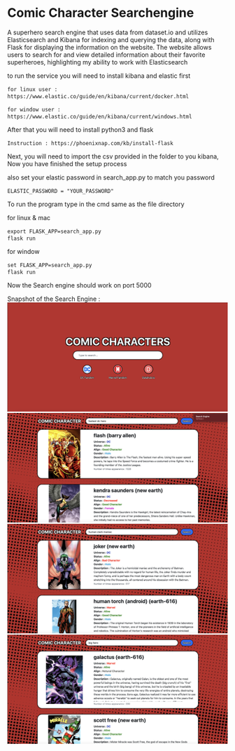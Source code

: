 # Comic Character Searchengine
A superhero search engine that uses data from dataset.io and utilizes Elasticsearch and Kibana for indexing and querying the data, along with Flask for displaying the information on the website. The website allows users to search for and view detailed information about their favorite superheroes, highlighting my ability to work with Elasticsearch

to run the service you will need to install kibana and elastic first
```
for linux user : https://www.elastic.co/guide/en/kibana/current/docker.html
```
```
for window user : https://www.elastic.co/guide/en/kibana/current/windows.html
```
After that you will need to install python3 and flask
```
Instruction : https://phoenixnap.com/kb/install-flask
```

Next, you will need to import the csv provided in the folder to you kibana, 
Now you have finished the setup process

also set your elastic password in search_app.py to match you password
```
ELASTIC_PASSWORD = "YOUR_PASSWORD"
```

To run the program type in the cmd same as the file directory

for linux & mac
```
export FLASK_APP=search_app.py
flask run
```
for window
```
set FLASK_APP=search_app.py
flask run
```
Now the Search engine should work on port 5000

Snapshot of the Search Engine :
<img src="./img/img1.png" alt="img1">
<img src="./img/img2.png" alt="img2">
<img src="./img/img3.png" alt="img3">
<img src="./img/img4.png" alt="img4">
